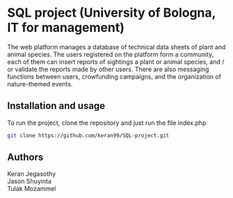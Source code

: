 # SQL project (University of Bologna, IT for management)
The web platform manages a database of technical data sheets of plant and animal species. The users registered on the platform form a community, each of them can insert reports of sightings a plant or animal species, and / or validate the reports made by other users. There are also messaging functions between users, crowfunding campaigns, and the organization of nature-themed events.

## Installation and usage
To run the project, clone the repository and just run the file index.php
```bash
git clone https://github.com/keran99/SQL-project.git
```

## Authors
Keran Jegasothy <br/>
Jason Shuyinta  <br/>
Tulak Mozammel
